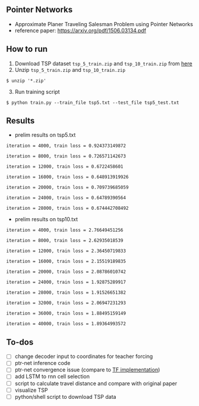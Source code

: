 ## Pointer Networks
- Approximate Planer Traveling Salesman Problem using Pointer Networks
- reference paper: https://arxiv.org/pdf/1506.03134.pdf

## How to run
1. Download TSP dataset `tsp_5_train.zip` and `tsp_10_train.zip` from [here](https://drive.google.com/drive/folders/0B2fg8yPGn2TCMzBtS0o4Q2RJaEU)
2. Unzip `tsp_5_train.zip` and `tsp_10_train.zip`
```
$ unzip '*.zip'
```
3. Run training script
```
$ python train.py --train_file tsp5.txt --test_file tsp5_test.txt
```
## Results
- prelim results on tsp5.txt

`iteration = 4000, train loss = 0.924373149872`

`iteration = 8000, train loss = 0.726571142673`

`iteration = 12000, train loss = 0.6722458601`

`iteration = 16000, train loss = 0.648913919926`

`iteration = 20000, train loss = 0.709739685059`

`iteration = 24000, train loss = 0.64789390564`

`iteration = 28000, train loss = 0.674442708492`

- prelim results on tsp10.txt

`iteration = 4000, train loss = 2.76649451256`

`iteration = 8000, train loss = 2.62935018539`

`iteration = 12000, train loss = 2.36450719833`

`iteration = 16000, train loss = 2.15519189835`

`iteration = 20000, train loss = 2.08786010742`

`iteration = 24000, train loss = 1.92875289917`

`iteration = 28000, train loss = 1.91526651382`

`iteration = 32000, train loss = 2.06947231293`

`iteration = 36000, train loss = 1.88495159149`

`iteration = 40000, train loss = 1.89364993572`
## To-dos
- [ ] change decoder input to coordinates for teacher forcing  
- [ ] ptr-net inference code
- [ ] ptr-net convergence issue (compare to [TF implementation](https://github.com/devsisters/pointer-network-tensorflow))
- [ ] add LSTM to rnn cell selection
- [ ] script to calculate travel distance and compare with original paper
- [ ] visualize TSP  
- [ ] python/shell script to download TSP data
